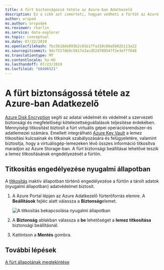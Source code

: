 ```yaml
---
title: A fürt biztonságossá tétele az Azure-ban Adatkezelő
description: Ez a cikk azt ismerteti, hogyan védheti a fürtöt az Azure Adatkezelő a Azure Portalon belül.
author: orspod
ms.author: orspodek
ms.reviewer: rkarlin
ms.service: data-explorer
ms.topic: conceptual
ms.date: 07/22/2019
ms.openlocfilehash: fbc5b18de093b2c91b17fa310c08a5b02b113a22
ms.sourcegitcommit: 9dc7517db9c5817a3acd52d789547f2e3efff848
ms.translationtype: MT
ms.contentlocale: hu-HU
ms.lasthandoff: 07/23/2019
ms.locfileid: "68406521"
---
```

# <a name="secure-your-cluster-in-azure-data-explorer"></a>A fürt biztonságossá tétele az Azure-ban Adatkezelő

[Azure Disk Encryption](/azure/security/azure-security-disk-encryption-overview) segíti az adatai védelmét és védelmét a szervezeti biztonsági és megfelelőségi kötelezettségvállalások teljesítése érdekében. Mennyiségi titkosítást biztosít a fürt virtuális gépei operációsrendszer-és adatlemezei számára. Emellett integrálható [Azure Key Vault](/azure/key-vault/) a lemez titkosítási kulcsainak és titkainak szabályozására és felügyeletére, valamint biztosítja, hogy a virtuálisgép-lemezeken lévő összes információ titkosítva maradjon az Azure Storage-ban. A fürt biztonsági beállításai lehetővé teszik a lemez titkosításának engedélyezését a fürtön.
  
## <a name="enable-encryption-at-rest"></a>Titkosítás engedélyezése nyugalmi állapotban
  
A [titkosítás](/azure/security/azure-security-encryption-atrest) inaktív állapotban történő engedélyezése a fürtön a tárolt adatok (nyugalmi állapotban) adatvédelmet biztosít. 

1. A Azure Portal lépjen az Azure Adatkezelő fürterőforrás elemre. A **Beállítások** fejléc alatt válassza a **Biztonság**elemet. 

    ![A titkosítás bekapcsolása nyugalmi állapotban](media/manage-cluster-security/security-encryption-at-rest.png)

1. A **Biztonság** ablakban válassza a **be** lehetőséget a **lemez titkosítása** biztonsági beállításnál. 

1. Kattintson a **Mentés** gombra.

## <a name="next-steps"></a>További lépések

[A fürt állapotának megtekintése](/azure/data-explorer/check-cluster-health)
